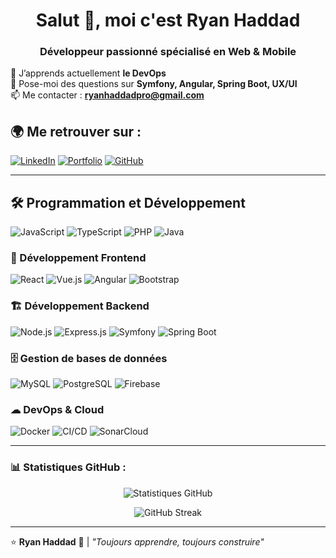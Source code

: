 <h1 align="center">Salut 👋, moi c'est Ryan Haddad</h1>
<h3 align="center">Développeur passionné spécialisé en Web & Mobile</h3>

🌱 J’apprends actuellement **le DevOps**  
💬 Pose-moi des questions sur **Symfony, Angular, Spring Boot, UX/UI**  
📫 Me contacter : **ryanhaddadpro@gmail.com**  

## 🌍 Me retrouver sur :
[![LinkedIn](https://img.shields.io/badge/-LinkedIn-0077B5?style=for-the-badge&logo=linkedin&logoColor=white)](https://www.linkedin.com/in/ryan-haddad-383159178/)
[![Portfolio](https://img.shields.io/badge/-Portfolio-000?style=for-the-badge&logo=vercel&logoColor=white)](https://your-portfolio.com)
[![GitHub](https://img.shields.io/badge/-GitHub-181717?style=for-the-badge&logo=github&logoColor=white)](https://github.com/RyanDevGitHub)

---

## 🛠 Programmation et Développement
![JavaScript](https://img.shields.io/badge/-JavaScript-F7DF1E?style=for-the-badge&logo=javascript&logoColor=black)
![TypeScript](https://img.shields.io/badge/-TypeScript-3178C6?style=for-the-badge&logo=typescript&logoColor=white)
![PHP](https://img.shields.io/badge/-PHP-777BB4?style=for-the-badge&logo=php&logoColor=white)
![Java](https://img.shields.io/badge/-Java-007396?style=for-the-badge&logo=java&logoColor=white)

### 🎨 Développement Frontend
![React](https://img.shields.io/badge/-React-61DAFB?style=for-the-badge&logo=react&logoColor=black)
![Vue.js](https://img.shields.io/badge/-Vue.js-4FC08D?style=for-the-badge&logo=vue.js&logoColor=white)
![Angular](https://img.shields.io/badge/-Angular-DD0031?style=for-the-badge&logo=angular&logoColor=white)
![Bootstrap](https://img.shields.io/badge/-Bootstrap-7952B3?style=for-the-badge&logo=bootstrap&logoColor=white)

### 🏗 Développement Backend
![Node.js](https://img.shields.io/badge/-Node.js-339933?style=for-the-badge&logo=node.js&logoColor=white)
![Express.js](https://img.shields.io/badge/-Express.js-000000?style=for-the-badge&logo=express&logoColor=white)
![Symfony](https://img.shields.io/badge/-Symfony-000000?style=for-the-badge&logo=symfony&logoColor=white)
![Spring Boot](https://img.shields.io/badge/-Spring%20Boot-6DB33F?style=for-the-badge&logo=spring-boot&logoColor=white)

### 🗄 Gestion de bases de données
![MySQL](https://img.shields.io/badge/-MySQL-4479A1?style=for-the-badge&logo=mysql&logoColor=white)
![PostgreSQL](https://img.shields.io/badge/-PostgreSQL-336791?style=for-the-badge&logo=postgresql&logoColor=white)
![Firebase](https://img.shields.io/badge/-Firebase-FFCA28?style=for-the-badge&logo=firebase&logoColor=black)

### ☁ DevOps & Cloud
![Docker](https://img.shields.io/badge/-Docker-2496ED?style=for-the-badge&logo=docker&logoColor=white)
![CI/CD](https://img.shields.io/badge/-CI/CD-FF4088?style=for-the-badge&logo=git&logoColor=white)
![SonarCloud](https://img.shields.io/badge/-SonarCloud-F3702A?style=for-the-badge&logo=sonarcloud&logoColor=white)

---

### 📊 Statistiques GitHub :
<p align="center">
  <img src="https://github-readme-stats.vercel.app/api?username=ryanhaddad&show_icons=true&theme=dark" alt="Statistiques GitHub" />
</p>
<p align="center">
  <img src="https://github-readme-streak-stats.herokuapp.com/?user=ryanhaddad&theme=dark" alt="GitHub Streak" />
</p>

---

⭐ **Ryan Haddad** 🚀 | _"Toujours apprendre, toujours construire"_
